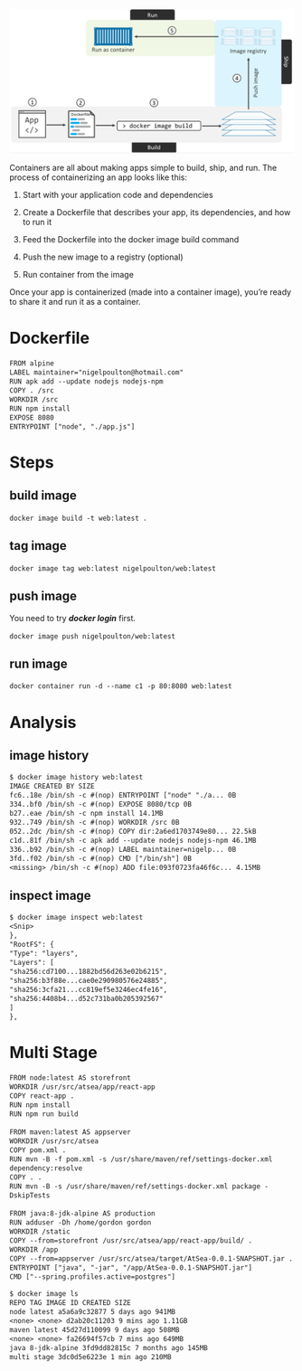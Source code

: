 ![](https://raw.githubusercontent.com/feyfree/my-github-images/main/20220426163358-docker-steps.png)

Containers are all about making apps simple to build, ship, and run. The process of containerizing an app looks like this:

1. Start with your application code and dependencies

1. Create a Dockerfile that describes your app, its dependencies, and how to run it

1. Feed the Dockerfile into the docker image build command

1. Push the new image to a registry (optional)

1. Run container from the image

Once your app is containerized (made into a container image), you’re ready to share it and run it as a container.

# Dockerfile

```text
FROM alpine
LABEL maintainer="nigelpoulton@hotmail.com"
RUN apk add --update nodejs nodejs-npm
COPY . /src
WORKDIR /src
RUN npm install
EXPOSE 8080
ENTRYPOINT ["node", "./app.js"]
```

# Steps

## build image

 `docker image build -t web:latest .`

## tag image

 `docker image tag web:latest nigelpoulton/web:latest`

## push image 

You need to try ***docker login*** first.

`docker image push nigelpoulton/web:latest`

## run image

`docker container run -d --name c1 -p 80:8080 web:latest`

# Analysis

## image history

```shell
$ docker image history web:latest
IMAGE CREATED BY SIZE
fc6..18e /bin/sh -c #(nop) ENTRYPOINT ["node" "./a... 0B
334..bf0 /bin/sh -c #(nop) EXPOSE 8080/tcp 0B
b27..eae /bin/sh -c npm install 14.1MB
932..749 /bin/sh -c #(nop) WORKDIR /src 0B
052..2dc /bin/sh -c #(nop) COPY dir:2a6ed1703749e80... 22.5kB
c1d..81f /bin/sh -c apk add --update nodejs nodejs-npm 46.1MB
336..b92 /bin/sh -c #(nop) LABEL maintainer=nigelp... 0B
3fd..f02 /bin/sh -c #(nop) CMD ["/bin/sh"] 0B
<missing> /bin/sh -c #(nop) ADD file:093f0723fa46f6c... 4.15MB
```

## inspect image

```shell
$ docker image inspect web:latest
<Snip>
},
"RootFS": {
"Type": "layers",
"Layers": [
"sha256:cd7100...1882bd56d263e02b6215",
"sha256:b3f88e...cae0e290980576e24885",
"sha256:3cfa21...cc819ef5e3246ec4fe16",
"sha256:4408b4...d52c731ba0b205392567"
]
},

```

# Multi Stage

```shell
FROM node:latest AS storefront
WORKDIR /usr/src/atsea/app/react-app
COPY react-app .
RUN npm install
RUN npm run build

FROM maven:latest AS appserver
WORKDIR /usr/src/atsea
COPY pom.xml .
RUN mvn -B -f pom.xml -s /usr/share/maven/ref/settings-docker.xml dependency:resolve
COPY . .
RUN mvn -B -s /usr/share/maven/ref/settings-docker.xml package -DskipTests

FROM java:8-jdk-alpine AS production
RUN adduser -Dh /home/gordon gordon
WORKDIR /static
COPY --from=storefront /usr/src/atsea/app/react-app/build/ .
WORKDIR /app
COPY --from=appserver /usr/src/atsea/target/AtSea-0.0.1-SNAPSHOT.jar .
ENTRYPOINT ["java", "-jar", "/app/AtSea-0.0.1-SNAPSHOT.jar"]
CMD ["--spring.profiles.active=postgres"]

```

```shell
$ docker image ls
REPO TAG IMAGE ID CREATED SIZE
node latest a5a6a9c32877 5 days ago 941MB
<none> <none> d2ab20c11203 9 mins ago 1.11GB
maven latest 45d27d110099 9 days ago 508MB
<none> <none> fa26694f57cb 7 mins ago 649MB
java 8-jdk-alpine 3fd9dd82815c 7 months ago 145MB
multi stage 3dc0d5e6223e 1 min ago 210MB

```

